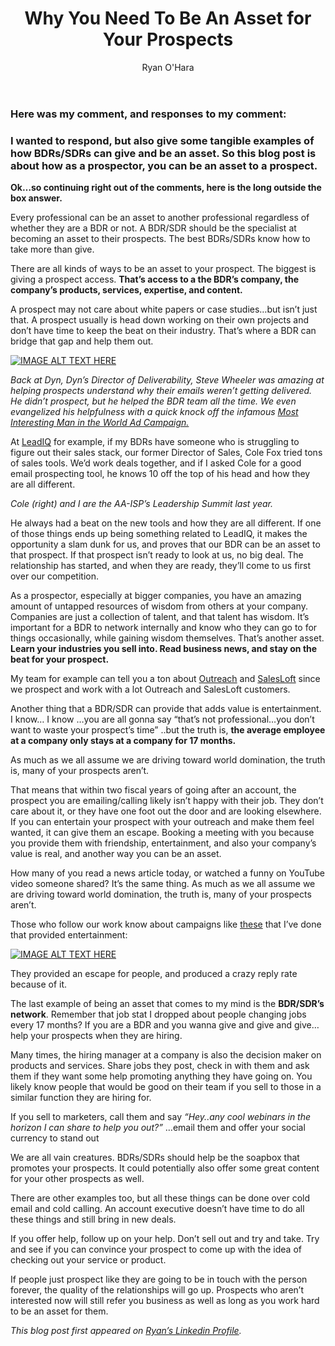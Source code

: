 ﻿---
layout: blog
title: Why You Need To Be An Asset for Your Prospects
description: Last year, I read a really intriguing post by the legendary Townsend Wardlaw on Linkedin about The Death of the SDR. This is the post Wardlaw wrote.
coverImage: /img/finnegan-is-sad.jpeg
publishDate: Mar 19, 2018

author: Ryan O'Hara
authorProfile:  Ryan O'Hara has been an early employee at several startups helping them with marketing and prospecting tactics, including Dyn who was acquired by Oracle for $600+ million in 2016. He's had prospecting campaigns featured in Fortune, Mashable, and TheNextWeb. Ryan specializes in branding, business development, prospecting, and coaching people on how to make good digital first impressions. He also mentors two accelerators, The Iron Yard and The Alpha Loft, and hosts The Prospecting Podcast.
authorImage: /img/Ryan-OHara-Headshot.png
---

### Here was my comment, and responses to my comment:

### I wanted to respond, but also give some tangible examples of how BDRs/SDRs can give and be an asset. So this blog post is about how as a prospector, you can be an asset to a prospect.

**Ok…so continuing right out of the comments, here is the long outside the box answer.**

Every professional can be an asset to another professional regardless of whether they are a BDR or not. A BDR/SDR should be the specialist at becoming an asset to their prospects. The best BDRs/SDRs know how to take more than give.

There are all kinds of ways to be an asset to your prospect. The biggest is giving a prospect access. **That’s access to a the BDR’s company, the company’s products, services, expertise, and content.**

A prospect may not care about white papers or case studies…but isn’t just that. A prospect usually is head down working on their own projects and don’t have time to keep the beat on their industry. That’s where a BDR can bridge that gap and help them out.

[![IMAGE ALT TEXT HERE](/img/introducingMostReputabeSender.png)](http://www.youtube.com/watch?feature=player_embedded&v=NNDj6JuAA8c
)

_Back at Dyn, Dyn’s Director of Deliverability, Steve Wheeler was amazing at helping prospects understand why their emails weren’t getting delivered. He didn’t prospect, but he helped the BDR team all the time. We even evangelized his helpfulness with a quick knock off the infamous [Most Interesting Man in the World Ad Campaign.](https://en.wikipedia.org/wiki/The_Most_Interesting_Man_in_the_World)_

At [LeadIQ](http://leadiq.com/) for example, if my BDRs have someone who is struggling to figure out their sales stack, our former Director of Sales, Cole Fox tried tons of sales tools. We’d work deals together, and if I asked Cole for a good email prospecting tool, he knows 10 off the top of his head and how they are all different.

_Cole (right) and I are the AA-ISP’s Leadership Summit last year._

He always had a beat on the new tools and how they are all different. If one of those things ends up being something related to LeadIQ, it makes the opportunity a slam dunk for us, and proves that our BDR can be an asset to that prospect. If that prospect isn’t ready to look at us, no big deal. The relationship has started, and when they are ready, they’ll come to us first over our competition.

As a prospector, especially at bigger companies, you have an amazing amount of untapped resources of wisdom from others at your company. Companies are just a collection of talent, and that talent has wisdom. It’s important for a BDR to network internally and know who they can go to for things occasionally, while gaining wisdom themselves. That’s another asset. **Learn your industries you sell into. Read business news, and stay on the beat for your prospect.**

My team for example can tell you a ton about [Outreach](http://outreach.io/) and [SalesLoft](http://salesloft.com/) since we prospect and work with a lot Outreach and SalesLoft customers.

Another thing that a BDR/SDR can provide that adds value is entertainment. I know… I know …you are all gonna say “that’s not professional…you don’t want to waste your prospect’s time” ..but the truth is, **the average employee at a company only stays at a company for 17 months.**

As much as we all assume we are driving toward world domination, the truth is, many of your prospects aren’t.

That means that within two fiscal years of going after an account, the prospect you are emailing/calling likely isn’t happy with their job. They don’t care about it, or they have one foot out the door and are looking elsewhere. If you can entertain your prospect with your outreach and make them feel wanted, it can give them an escape. Booking a meeting with you because you provide them with friendship, entertainment, and also your company’s value is real, and another way you can be an asset.

How many of you read a news article today, or watched a funny on YouTube video someone shared? It’s the same thing. As much as we all assume we are driving toward world domination, the truth is, many of your prospects aren’t.

Those who follow our work know about campaigns like [these](https://thenextweb.com/shareables/2012/02/17/now-this-is-how-to-pitch-for-business-from-your-dream-clients/#.tnw_APPYPlTQ) that I’ve done that provided entertainment:

[![IMAGE ALT TEXT HERE](/img/dynLovesHulu.png)](http://www.youtube.com/watch?feature=player_embedded&v=JIscWEzL4fg
)

They provided an escape for people, and produced a crazy reply rate because of it.

The last example of being an asset that comes to my mind is the **BDR/SDR’s network**. Remember that job stat I dropped about people changing jobs every 17 months? If you are a BDR and you wanna give and give and give…help your prospects when they are hiring.

Many times, the hiring manager at a company is also the decision maker on products and services. Share jobs they post, check in with them and ask them if they want some help promoting anything they have going on. You likely know people that would be good on their team if you sell to those in a similar function they are hiring for.

If you sell to marketers, call them and say _“Hey..any cool webinars in the horizon I can share to help you out?”_ …email them and offer your social currency to stand out

We are all vain creatures. BDRs/SDRs should help be the soapbox that promotes your prospects. It could potentially also offer some great content for your other prospects as well.

There are other examples too, but all these things can be done over cold email and cold calling. An account executive doesn’t have time to do all these things and still bring in new deals.

If you offer help, follow up on your help. Don’t sell out and try and take. Try and see if you can convince your prospect to come up with the idea of checking out your service or product.

If people just prospect like they are going to be in touch with the person forever, the quality of the relationships will go up. Prospects who aren’t interested now will still refer you business as well as long as you work hard to be an asset for them.

_This blog post first appeared on [Ryan’s Linkedin Profile](https://www.linkedin.com/pulse/being-asset-your-prospects-ryan-o-hara/?)._
